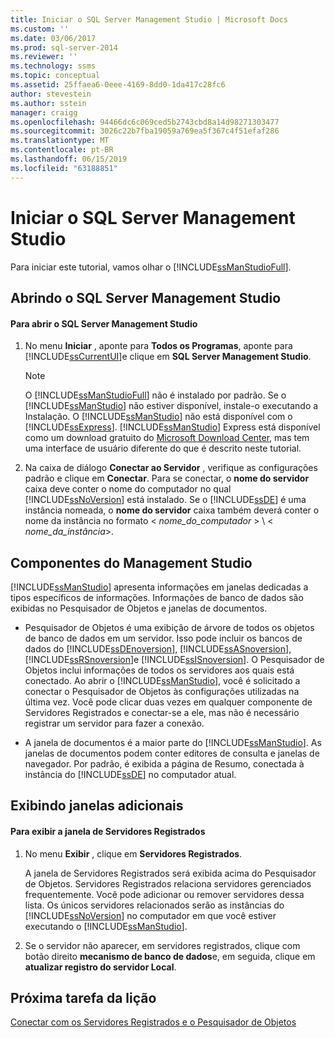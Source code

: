 ```yaml
---
title: Iniciar o SQL Server Management Studio | Microsoft Docs
ms.custom: ''
ms.date: 03/06/2017
ms.prod: sql-server-2014
ms.reviewer: ''
ms.technology: ssms
ms.topic: conceptual
ms.assetid: 25ffaea6-0eee-4169-8dd0-1da417c28fc6
author: stevestein
ms.author: sstein
manager: craigg
ms.openlocfilehash: 94466dc6c069ced5b2743cbd8a14d98271303477
ms.sourcegitcommit: 3026c22b7fba19059a769ea5f367c4f51efaf286
ms.translationtype: MT
ms.contentlocale: pt-BR
ms.lasthandoff: 06/15/2019
ms.locfileid: "63188851"
---
```

# <a name="start-sql-server-management-studio"></a>Iniciar o SQL Server Management Studio
  Para iniciar este tutorial, vamos olhar o [!INCLUDE[ssManStudioFull](../../includes/ssmanstudiofull-md.md)].  
  
## <a name="opening-sql-server-management-studio"></a>Abrindo o SQL Server Management Studio  
  
#### <a name="to-open-sql-server-management-studio"></a>Para abrir o SQL Server Management Studio  
  
1.  No menu **Iniciar** , aponte para **Todos os Programas**, aponte para [!INCLUDE[ssCurrentUI](../../includes/sscurrentui-md.md)]e clique em **SQL Server Management Studio**.  
  
    > [!NOTE]  
    >  O [!INCLUDE[ssManStudioFull](../../includes/ssmanstudiofull-md.md)] não é instalado por padrão. Se o [!INCLUDE[ssManStudio](../../includes/ssmanstudio-md.md)] não estiver disponível, instale-o executando a Instalação. O [!INCLUDE[ssManStudio](../../includes/ssmanstudio-md.md)] não está disponível com o [!INCLUDE[ssExpress](../../includes/ssexpress-md.md)]. [!INCLUDE[ssManStudio](../../includes/ssmanstudio-md.md)] Express está disponível como um download gratuito do [Microsoft Download Center](https://go.microsoft.com/fwlink/?LinkID=37075&clcid=0x409), mas tem uma interface de usuário diferente do que é descrito neste tutorial.  
  
2.  Na caixa de diálogo **Conectar ao Servidor** , verifique as configurações padrão e clique em **Conectar**. Para se conectar, o **nome do servidor** caixa deve conter o nome do computador no qual [!INCLUDE[ssNoVersion](../../includes/ssnoversion-md.md)] está instalado. Se o [!INCLUDE[ssDE](../../includes/ssde-md.md)] é uma instância nomeada, o **nome do servidor** caixa também deverá conter o nome da instância no formato \< *nome_do_computador* > \\ < *nome_da_instância*>.  
  
## <a name="management-studio-components"></a>Componentes do Management Studio  
 [!INCLUDE[ssManStudio](../../includes/ssmanstudio-md.md)] apresenta informações em janelas dedicadas a tipos específicos de informações. Informações de banco de dados são exibidas no Pesquisador de Objetos e janelas de documentos.  
  
-   Pesquisador de Objetos é uma exibição de árvore de todos os objetos de banco de dados em um servidor. Isso pode incluir os bancos de dados do [!INCLUDE[ssDEnoversion](../../includes/ssdenoversion-md.md)], [!INCLUDE[ssASnoversion](../../includes/ssasnoversion-md.md)], [!INCLUDE[ssRSnoversion](../../includes/ssrsnoversion-md.md)]e [!INCLUDE[ssISnoversion](../../includes/ssisnoversion-md.md)]. O Pesquisador de Objetos inclui informações de todos os servidores aos quais está conectado. Ao abrir o [!INCLUDE[ssManStudio](../../includes/ssmanstudio-md.md)], você é solicitado a conectar o Pesquisador de Objetos às configurações utilizadas na última vez. Você pode clicar duas vezes em qualquer componente de Servidores Registrados e conectar-se a ele, mas não é necessário registrar um servidor para fazer a conexão.  
  
-   A janela de documentos é a maior parte do [!INCLUDE[ssManStudio](../../includes/ssmanstudio-md.md)]. As janelas de documentos podem conter editores de consulta e janelas de navegador. Por padrão, é exibida a página de Resumo, conectada à instância do [!INCLUDE[ssDE](../../includes/ssde-md.md)] no computador atual.  
  
## <a name="showing-additional-windows"></a>Exibindo janelas adicionais  
  
#### <a name="to-show-the-registered-servers-window"></a>Para exibir a janela de Servidores Registrados  
  
1.  No menu **Exibir** , clique em **Servidores Registrados**.  
  
     A janela de Servidores Registrados será exibida acima do Pesquisador de Objetos. Servidores Registrados relaciona servidores gerenciados frequentemente. Você pode adicionar ou remover servidores dessa lista. Os únicos servidores relacionados serão as instâncias do [!INCLUDE[ssNoVersion](../../includes/ssnoversion-md.md)] no computador em que você estiver executando o [!INCLUDE[ssManStudio](../../includes/ssmanstudio-md.md)].  
  
2.  Se o servidor não aparecer, em servidores registrados, clique com botão direito **mecanismo de banco de dados**e, em seguida, clique em **atualizar registro do servidor Local**.  
  
## <a name="next-task-in-lesson"></a>Próxima tarefa da lição  
 [Conectar com os Servidores Registrados e o Pesquisador de Objetos](../object/object-explorer.md)  
  
  
